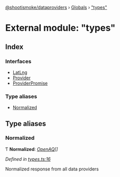 [@shootismoke/dataproviders](../README.md) › [Globals](../globals.md) › ["types"](_types_.md)

# External module: "types"

## Index

### Interfaces

* [LatLng](../interfaces/_types_.latlng.md)
* [Provider](../interfaces/_types_.provider.md)
* [ProviderPromise](../interfaces/_types_.providerpromise.md)

### Type aliases

* [Normalized](_types_.md#normalized)

## Type aliases

###  Normalized

Ƭ **Normalized**: *[OpenAQ](_util_openaq_.md#openaq)[]*

*Defined in [types.ts:16](https://github.com/shootismoke/common/blob/0ff5619/packages/dataproviders/src/types.ts#L16)*

Normalized response from all data providers
